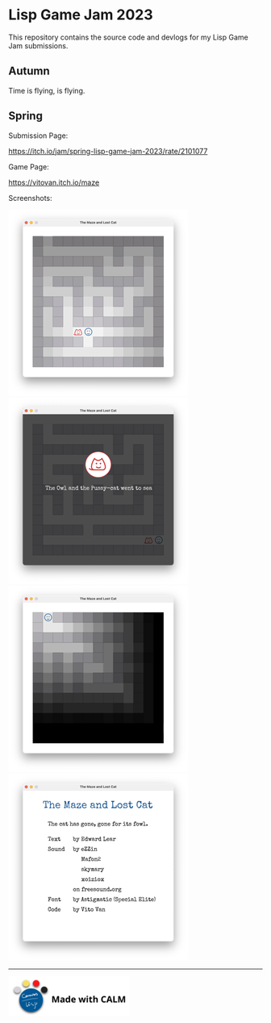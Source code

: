 # Lisp Game Jam 2023

This repository contains the source code and devlogs for my Lisp Game Jam submissions.

## Autumn

Time is flying, is flying.

## Spring

Submission Page:

https://itch.io/jam/spring-lisp-game-jam-2023/rate/2101077

Game Page:

https://vitovan.itch.io/maze

Screenshots:

![spring-1](Spring/screenshots/spring-1.png)
![spring-2](Spring/screenshots/spring-2.png)
![spring-3](Spring/screenshots/spring-3.png)
![spring-4](Spring/screenshots/spring-4.png)


<hr/><a href="https://github.com/VitoVan/made-with-calm"><img src="https://github.com/VitoVan/made-with-calm/raw/main/images/made-with-calm-no-margin.png" width="240px" /></a>
